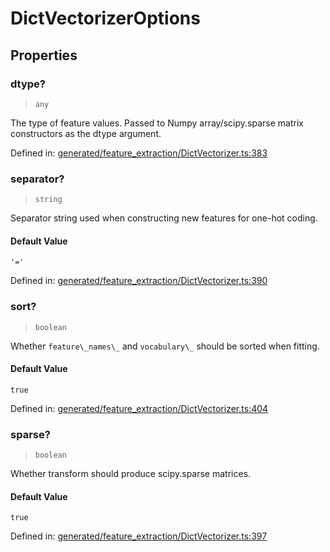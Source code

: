 # DictVectorizerOptions

## Properties

### dtype?

> `any`

The type of feature values. Passed to Numpy array/scipy.sparse matrix constructors as the dtype argument.

Defined in:  [generated/feature\_extraction/DictVectorizer.ts:383](https://github.com/transitive-bullshit/scikit-learn-ts/blob/92ab806/packages/sklearn/src/generated/feature_extraction/DictVectorizer.ts#L383)

### separator?

> `string`

Separator string used when constructing new features for one-hot coding.

#### Default Value

`'='`

Defined in:  [generated/feature\_extraction/DictVectorizer.ts:390](https://github.com/transitive-bullshit/scikit-learn-ts/blob/92ab806/packages/sklearn/src/generated/feature_extraction/DictVectorizer.ts#L390)

### sort?

> `boolean`

Whether `feature\_names\_` and `vocabulary\_` should be sorted when fitting.

#### Default Value

`true`

Defined in:  [generated/feature\_extraction/DictVectorizer.ts:404](https://github.com/transitive-bullshit/scikit-learn-ts/blob/92ab806/packages/sklearn/src/generated/feature_extraction/DictVectorizer.ts#L404)

### sparse?

> `boolean`

Whether transform should produce scipy.sparse matrices.

#### Default Value

`true`

Defined in:  [generated/feature\_extraction/DictVectorizer.ts:397](https://github.com/transitive-bullshit/scikit-learn-ts/blob/92ab806/packages/sklearn/src/generated/feature_extraction/DictVectorizer.ts#L397)
